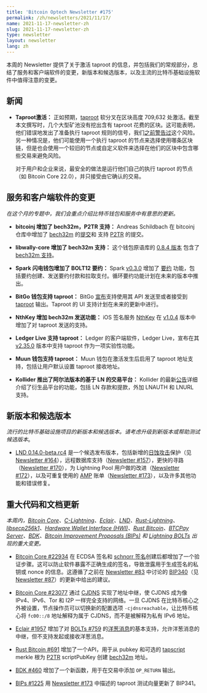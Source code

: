 ```yaml
---
title: 'Bitcoin Optech Newsletter #175'
permalink: /zh/newsletters/2021/11/17/
name: 2021-11-17-newsletter-zh 
slug: 2021-11-17-newsletter-zh 
type: newsletter
layout: newsletter
lang: zh
---
```


本周的 Newsletter 提供了关于激活 taproot 的信息，并包括我们的常规部分，总结了服务和客户端软件的变更，新版本和候选版本，以及主流的比特币基础设施软件中值得注意的变更。

## 新闻

- **Taproot激活：** 正如预期，[taproot][topic taproot] 软分叉在区块高度 709,632 处激活。截至本文撰写时，几个大型矿池没有挖出含有 taproot 花费的区块。这可能表明，他们错误地发出了准备执行 taproot 规则的信号，我们[之前警告过][p4tr what happens]这个风险。另一种情况是，他们可能使用一个执行 taproot 的节点来选择使用哪条区块链，但是也会使用一个较旧的节点或自定义软件来选择在他们的区块中包含哪些交易来避免风险。

  对于用户和企业来说，最安全的做法是运行他们自己的执行 taproot 的节点（如 Bitcoin Core 22.0），并只接受由它确认的交易。

## 服务和客户端软件的变更

*在这个月的专题中，我们会重点介绍比特币钱包和服务中有意思的更新。*
- **bitcoinj 增加了 bech32m，P2TR 支持：** Andreas Schildbach 在 bitcoinj 仓库中增加了 [bech32m][topic bech32] 的[提交][bitcoinj bech32m]和 支持 [P2TR][bitcoinj p2tr] 的提交。

- **libwally-core 增加了 bech32m 支持：** 这个钱包原语库的 [0.8.4 版本][libwally 0.8.4] 包含了 [bech32m 支持][libwally 297]。

- **Spark 闪电钱包增加了 BOLT12 要约：** Spark [v0.3.0][spark v0.3.0] 增加了 [要约][topic offers] 功能，包括要约创建、发送要约付款和拉取支付。循环要约功能计划在未来的版本中推出。

- **BitGo 钱包支持 taproot：** BitGo [宣布][bitgo taproot blog]支持使用其 API 发送至或者接受到 [taproot][topic taproot] 输出。Taproot 的 UI 支持计划在未来的更新中进行。

- **NthKey 增加 bech32m 发送功能：** iOS 签名服务 [NthKey][nthkey website] 在 [v1.0.4][nthkey v1.0.4] 版本中增加了对 taproot 发送的支持。

- **Ledger Live 支持 taproot：** Ledger 的客户端软件，Ledger Live，宣布在其 [v2.35.0][ledger v2.35.0] 版本中支持 taproot 作为一项实验性功能。

- **Muun 钱包支持 taproot：** Muun 钱包在激活发生后启用了 taproot 地址支持，包括让用户默认设置 taproot 接收地址。

- **Kollider 推出了阿尔法版本的基于 LN 的交易平台：** Kollider 的最新[公告][kollider blog]详细介绍了衍生品平台的功能，包括 LN 存款和提款，外加 LNAUTH 和 LNURL 支持。

## 新版本和候选版本

*流行的比特币基础设施项目的新版本和候选版本。请考虑升级到新版本或帮助测试候选版本*。

- [LND 0.14.0-beta.rc4][] 是一个候选发布版本，包括新增的[日蚀攻击][topic eclipse attacks]保护（见 [Newsletter #164][news164 ping]），远程数据库支持（[Newsletter #157][news157 db]），更快的寻路（[Newsletter #170][news170
  path]），为 Lightning Pool 用户做的改进（[Newsletter #172][news172 pool]），以及可重复使用的 [AMP][topic amp] 账单（[Newsletter #173][news173 amp]），以及许多其他功能和错误修复。

## 重大代码和文档更新

*本周内，[Bitcoin Core][bitcoin core repo]、[C-Lightning][c-lightning repo]、[Eclair][eclair repo]、[LND][lnd repo]、[Rust-Lightning][rust-lightning repo]、[libsecp256k1][libsecp256k1 repo]、[Hardware Wallet Interface (HWI)][hwi repo]、[Rust Bitcoin][rust bitcoin repo]、[BTCPay Server][btcpay server repo]、[BDK][bdk repo]、[Bitcoin Improvement Proposals (BIPs)][bips repo] 和 [Lightning BOLTs][bolts repo] 出现的重大变更。*

- [Bitcoin Core #22934][] 在 ECDSA 签名和 [schnorr 签名][topic schnorr signatures]创建后都增加了一个验证步骤。这可以防止软件暴露不正确生成的签名，导致泄露用于生成签名的私钥或 nonce 的信息。这遵循了之前在 [Newsletter #83][news83 safety] 中讨论的 [BIP340][]（见 [Newsletter #87][news87 bips886]）的更新中给出的建议。

- [Bitcoin Core #23077][] 通过 [CJDNS][] 实现了地址中继，使 CJDNS 成为像 IPv4、IPv6、Tor 和 I2P 一样完全支持的网络。一旦 CJDNS 在比特币核心之外被设置，节点操作员可以切换新的配置选项 `-cjdnsreachable`，让比特币核心将 `fc00::/8` 地址解释为属于 CJDNS，而不是被解释为私有 IPv6 地址。

- [Eclair #1957][] 增加了对 [BOLTs #759][] 的[洋葱消息][topic onion messages]的基本支持，允许洋葱消息的中继，但不支持发起或接收洋葱消息。

- [Rust Bitcoin #691][] 增加了一个API，用于从 pubkey 和可选的 [tapscript][topic tapscript] merkle 根为 [P2TR][topic taproot] scriptPubKey 创建 [bech32m][topic bech32] 地址。

- [BDK #460][] 增加了一个新函数，用于在交易中添加 `OP_RETURN` 输出。

- [BIPs #1225][] 用 [Newsletter #173][news173 taproot tests] 中描述的 taproot 测试向量更新了 BIP341。



[topic taproot]: https://bitcoinops.org/en/topics/taproot/
[topic bech32]: https://bitcoinops.org/en/topics/bech32/
[topic offers]: https://bitcoinops.org/en/topics/offers/
[topic eclipse attacks]: https://bitcoinops.org/en/topics/eclipse-attacks/
[topic amp]: https://bitcoinops.org/en/topics/atomic-multipath/
[topic schnorr signatures]: https://bitcoinops.org/en/topics/schnorr-signatures/
[topic onion messages]: https://bitcoinops.org/en/topics/onion-messages/
[topic tapscript]: https://bitcoinops.org/en/topics/tapscript/
[lnd 0.14.0-beta.rc4]: https://github.com/lightningnetwork/lnd/releases/tag/v0.14.0-beta.rc4
[news164 ping]: /en/newsletters/2021/09/01/#lnd-5621
[news157 db]: /en/newsletters/2021/07/14/#lnd-5447
[news170 path]: /en/newsletters/2021/10/13/#lnd-5642
[news172 pool]: /en/newsletters/2021/10/27/#lnd-5709
[news173 amp]: /en/newsletters/2021/11/03/#lnd-5803
[news87 bips886]: /en/newsletters/2020/03/04/#bips-886
[news83 safety]: /en/newsletters/2020/02/05/#safety-concerns-related-to-precomputed-public-keys-used-with-schnorr-signatures
[news173 taproot tests]: /en/newsletters/2021/11/03/#taproot-test-vectors
[p4tr what happens]: /en/preparing-for-taproot/#what-happens-at-activation
[cjdns]: https://github.com/cjdelisle/cjdns
[bitcoinj bech32m]: https://github.com/bitcoinj/bitcoinj/pull/2099
[bitcoinj p2tr]: https://github.com/bitcoinj/bitcoinj/pull/2225
[libwally 0.8.4]: https://github.com/ElementsProject/libwally-core/releases/tag/release_0.8.4
[libwally 297]: https://github.com/ElementsProject/libwally-core/pull/297
[spark v0.3.0]: https://github.com/shesek/spark-wallet/releases/tag/v0.3.0
[bitgo taproot blog]: https://blog.bitgo.com/taproot-support-for-bitgo-wallets-9ed97f412460
[nthkey website]: https://nthkey.com/
[nthkey v1.0.4]: https://github.com/Sjors/nthkey-ios/releases/tag/v1.0.4
[ledger v2.35.0]: https://github.com/LedgerHQ/ledger-live-desktop/releases/tag/v2.35.0
[kollider blog]: https://kollider.medium.com/kollider-alpha-version-h1-3bec739df1d4
[bitcoin core repo]: https://github.com/bitcoin/bitcoin
[c-lightning repo]: https://github.com/ElementsProject/lightning
[eclair repo]: https://github.com/ACINQ/eclair
[lnd repo]: https://github.com/lightningnetwork/lnd/
[rust-lightning repo]: https://github.com/rust-bitcoin/rust-lightning
[libsecp256k1 repo]: https://github.com/bitcoin-core/secp256k1
[hwi repo]: https://github.com/bitcoin-core/HWI
[rust bitcoin repo]: https://github.com/rust-bitcoin/rust-bitcoin
[btcpay server repo]: https://github.com/btcpayserver/btcpayserver/
[bdk repo]: https://github.com/bitcoindevkit/bdk
[bips repo]: https://github.com/bitcoin/bips/
[bolts repo]: https://github.com/lightning/bolts
[Bitcoin Core #22934]: https://github.com/bitcoin/bitcoin/pull/22934
[BIP340]: https://github.com/bitcoin/bips/blob/master/bip-0340.mediawiki
[Bitcoin Core #23077]: https://github.com/bitcoin/bitcoin/issues/23077
[CJDNS]: https://github.com/cjdelisle/cjdns
[Eclair #1957]: https://github.com/ACINQ/eclair/pull/1957
[BOLTs #759]: https://github.com/lightning/bolts/issues/759
[Rust Bitcoin #691]:https://github.com/rust-bitcoin/rust-bitcoin/issues/691
[BDK #460]: https://github.com/bitcoindevkit/bdk/pull/460
[BIPs #1225]: https://github.com/bitcoin/bips/pull/1225
